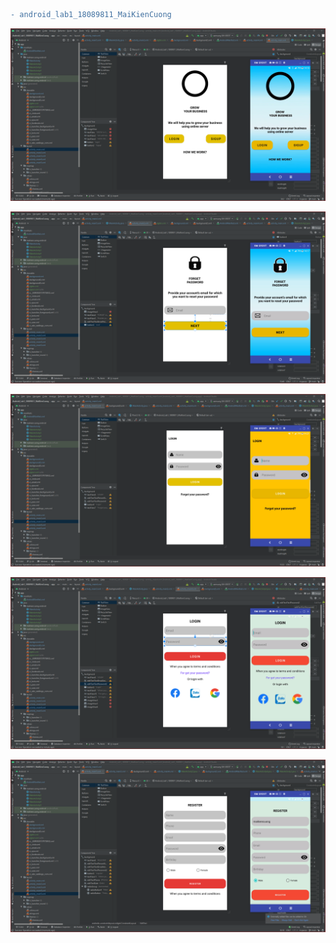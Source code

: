 ```diff
- android_lab1_18089811_MaiKienCuong
```

![alt text](https://github.com/MaiKienCuong/android_lab1_18089811_MaiKienCuong/blob/main/ANH1.PNG?raw=true)

![alt text](https://github.com/MaiKienCuong/android_lab1_18089811_MaiKienCuong/blob/main/ANH2.PNG?raw=true)

![alt text](https://github.com/MaiKienCuong/android_lab1_18089811_MaiKienCuong/blob/main/ANH3.PNG?raw=true)

![alt text](https://github.com/MaiKienCuong/android_lab1_18089811_MaiKienCuong/blob/main/ANH4.PNG?raw=true)

![alt text](https://github.com/MaiKienCuong/android_lab1_18089811_MaiKienCuong/blob/main/ANH5.PNG?raw=true)
